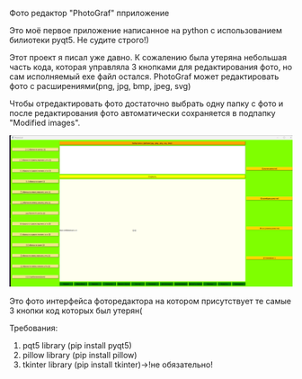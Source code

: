 Фото редактор "PhotoGraf" пприложение

Это моё первое приложение написанное на python с использованием билиотеки pyqt5.
Не судите строго!)

Этот проект я писал уже давно. К сожалению была утеряна небольшая часть кода, которая управляла 3 кнопками для редактирования фото, но сам исполняемый exe файл остался.
PhotoGraf может редактировать фото с расширениями(png, jpg, bmp, jpeg, svg)

Чтобы отредактировать фото достаточно выбрать одну папку с фото и после редактирования фото автоматически сохраняется в подпапку "Modified images".

![app ui](UIapp_demo.png)

Это фото интерфейса фоторедактора на котором присутствует те самые 3 кнопки код которых был утерян(


Требования:

1) pqt5 library (pip install pyqt5)
2) pillow library (pip install pillow)
3) tkinter library (pip install tkinter)->!не обязательно!
